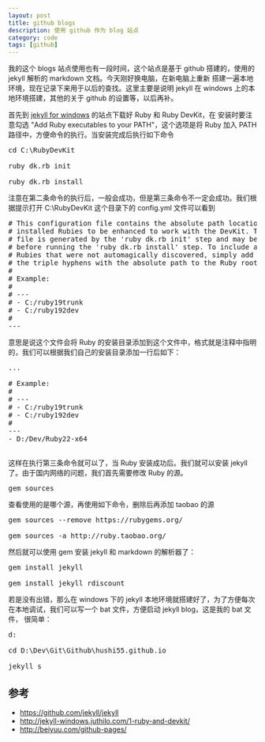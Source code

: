 ```yaml
---
layout: post
title: github blogs
description: 使用 github 作为 blog 站点
category: code
tags: [github]
---
```

我的这个 blogs 站点使用也有一段时间，这个站点是基于 github 搭建的，使用的 jekyll 解析的 markdown 文档。今天刚好换电脑，在新电脑上重新
搭建一遍本地环境，现在记录下来用于以后的查找。这里主要是说明 jekyll 在 windows 上的本地环境搭建，其他的关于 github 的设置等，以后再补。

首先到 [jekyll for windows](http://jekyll-windows.juthilo.com/1-ruby-and-devkit/) 的站点下载好 Ruby 和 Ruby DevKit，在
安装时要注意勾选  "Add Ruby executables to your PATH"，这个选项是将 Ruby 加入 PATH 路径中，方便命令的执行。当安装完成后执行如下命令

<pre>
cd C:\RubyDevKit

ruby dk.rb init

ruby dk.rb install
</pre>

注意在第二条命令的执行后，一般会成功，但是第三条命令不一定会成功。我们根据提示打开 C:\RubyDevKit 这个目录下的 config.yml 文件可以看到

<pre class="nowordwrap">
# This configuration file contains the absolute path locations of all
# installed Rubies to be enhanced to work with the DevKit. This config
# file is generated by the 'ruby dk.rb init' step and may be modified
# before running the 'ruby dk.rb install' step. To include any installed
# Rubies that were not automagically discovered, simply add a line below
# the triple hyphens with the absolute path to the Ruby root directory.
#
# Example:
#
# ---
# - C:/ruby19trunk
# - C:/ruby192dev
#
---
</pre>

意思是说这个文件会将 Ruby 的安装目录添加到这个文件中，格式就是注释中指明的，我们可以根据我们自己的安装目录添加一行后如下：

<pre class="nowordwrap">
...

# Example:
#
# ---
# - C:/ruby19trunk
# - C:/ruby192dev
#
---
- D:/Dev/Ruby22-x64

</pre>

这样在执行第三条命令就可以了，当 Ruby 安装成功后。我们就可以安装 jekyll 了。由于国内网络的问题，我们首先需要修改 Ruby 的源。

<pre>
gem sources
</pre>

查看使用的是哪个源，再使用如下命令，删除后再添加 taobao 的源

<pre>
gem sources --remove https://rubygems.org/

gem sources -a http://ruby.taobao.org/
</pre>

然后就可以使用 gem 安装 jekyll 和 markdown 的解析器了：

<pre>
gem install jekyll

gem install jekyll rdiscount
</pre>

若是没有出错，那么在 windows 下的 jekyll 本地环境就搭建好了，为了方便每次在本地调试，我们可以写一个 bat 文件，方便启动 jekyll blog，这是我的 bat 文件，
很简单：

<pre>
d:

cd D:\Dev\Git\Github\hushi55.github.io

jekyll s
</pre>


## 参考

- https://github.com/jekyll/jekyll
- http://jekyll-windows.juthilo.com/1-ruby-and-devkit/
- http://beiyuu.com/github-pages/

[-10]:    http://hushi55.github.io/  "-10"
